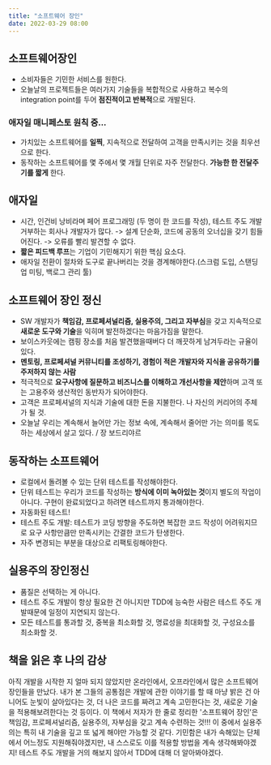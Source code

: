 ```yaml
---
title: "소프트웨어 장인"
date: 2022-03-29 08:00
---
```


## 소프트웨어장인

- 소비자들은 기민한 서비스를 원한다.
- 오늘날의 프로젝트들은 여러가지 기술들을 복합적으로 사용하고 복수의 integration point를 두어 **점진적이고 반복적**으로 개발된다.

### 애자일 매니페스토 원칙 중...

- 가치있는 소프트웨어를 **일찍**, 지속적으로 전달하여 고객을 만족시키는 것을 최우선으로 한다.
- 동작하는 소프트웨어를 몇 주에서 몇 개월 단위로 자주 전달한다. **가능한 한 전달주기를 짧게** 한다.

## 애자일

- 시간, 인건비 낭비라며 페어 프로그래밍 (두 명이 한 코드를 작성), 테스트 주도 개발 거부하는 회사나 개발자가 많다. -> 설계 단순화, 코드에 공동의 오너십을 갖기 힘들어진다. -> 오류를 빨리 발견할 수 없다.
- **짧은 피드백 루프**는 기업이 기민해지기 위한 핵심 요소다.
- 애자일 전환이 절차와 도구로 끝나버리는 것을 경계해야한다.(스크럼 도입, 스탠딩업 미팅, 백로그 관리 툴)

## 소프트웨어 장인 정신

- SW 개발자가 **책임감, 프로페셔널리즘, 실용주의, 그리고 자부심**을 갖고 지속적으로 **새로운 도구와 기술**을 익히며 발전하겠다는 마음가짐을 말한다.
- 보이스카웃에는 캠핑 장소를 처음 발견했을때버다 더 깨끗하게 남겨두라는 규율이 있다.
- **멘토링, 프로페셔널 커뮤니티를 조성하기, 경험이 적은 개발자와 지식을 공유하기를 주저하지 않는 사람**
- 적극적으로 **요구사항에 질문하고 비즈니스를 이해하고 개선사항을 제안**하며 고객 또는 고용주와 생산적인 동반자가 되어야한다.
- 고객은 프로페셔널의 지식과 기술에 대한 돈을 지불한다. 나 자신의 커리어의 주체가 될 것.
- 오늘날 우리는 계속해서 늘어만 가는 정보 속에, 계속해서 줄어만 가는 의미를 목도하는 세상에서 살고 있다. / 장 보드리야르

## 동작하는 소프트웨어

- 로컬에서 돌려볼 수 있는 단위 테스트를 작성해야한다.
- 단위 테스트는 우리가 코드를 작성하는 **방식에 이미 녹아있는 것**이지 별도의 작업이 아니다. 구현이 완료되었다고 하려면 테스트까지 통과해야한다.
- 자동화된 테스트!
- 테스트 주도 개발: 테스트가 코딩 방향을 주도하면 복잡한 코드 작성이 어려워지므로 요구 사항만큼만 만족시키는 간결한 코드가 탄생한다.
- 자주 변경되는 부분을 대상으로 리팩토링해야한다.

## 실용주의 장인정신

- 품질은 선택하는 게 아니다.
- 테스트 주도 개발이 항상 필요한 건 아니지만 TDD에 능숙한 사람은 테스트 주도 개발때문에 일정이 지연되지 않는다.
- 모든 테스트를 통과할 것, 중복을 최소화할 것, 명료성을 최대화할 것, 구성요소를 최소화할 것.

## 책을 읽은 후 나의 감상

아직 개발을 시작한 지 얼마 되지 않았지만 온라인에서, 오프라인에서 많은 소프트웨어 장인들을 만났다. 내가 본 그들의 공통점은 개발에 관한 이야기를 할 때 마냥 밝은 건 아니어도 눈빛이 살아있다는 것, 더 나은 코드를 짜려고 계속 고민한다는 것, 새로운 기술을 적용해보려한다는 것 등이다. 이 책에서 저자가 한 줄로 정리한 '소프트웨어 장인'은 책임감, 프로페셔널리즘, 실용주의, 자부심을 갖고 계속 수련하는 것!!! 이 중에서 실용주의는 특히 내 기술을 깊고 또 넓게 해야만 가능할 것 같다. 기민함은 내가 속해있는 단체에서 어느정도 지원해줘야겠지만, 내 스스로도 이를 적용할 방법을 계속 생각해봐야겠지! 테스트 주도 개발을 거의 해보지 않아서 TDD에 대해 더 알아봐야겠다. 
